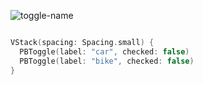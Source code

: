 ![toggle-name](https://github.com/powerhome/playbook/assets/92755007/e45a575c-ab14-4181-a5e8-eb8d1f57ab4d)

```swift

VStack(spacing: Spacing.small) {
  PBToggle(label: "car", checked: false)
  PBToggle(label: "bike", checked: false)
}

```
